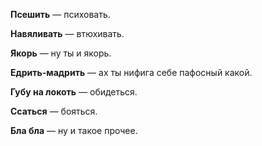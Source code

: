 **Псешить** — психовать.

**Навяливать** — втюхивать.

**Якорь** — ну ты и якорь.

**Едрить-мадрить** — ах ты нифига себе пафосный какой.

**Губу на локоть** — обидеться.

**Ссаться** — бояться.

**Бла бла** — ну и такое прочее.
